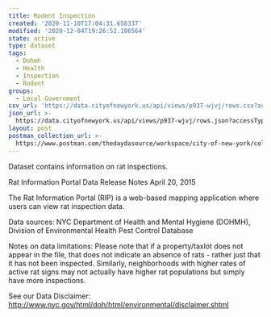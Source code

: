 ```yaml
---
title: Rodent Inspection
created: '2020-11-10T17:04:31.658337'
modified: '2020-12-04T19:26:52.186564'
state: active
type: dataset
tags:
  - Dohmh
  - Health
  - Inspection
  - Rodent
groups:
  - Local Government
csv_url: 'https://data.cityofnewyork.us/api/views/p937-wjvj/rows.csv?accessType=DOWNLOAD'
json_url: >-
  https://data.cityofnewyork.us/api/views/p937-wjvj/rows.json?accessType=DOWNLOAD
layout: post
postman_collection_url: >-
  https://www.postman.com/thedaydasource/workspace/city-of-new-york/collection/15909983-798a67af-03c5-4b80-a71c-0e12c2e66490
---
```

Dataset contains information on rat inspections.

Rat Information Portal Data Release Notes        April 20, 2015

The Rat Information Portal (RIP) is a web-based mapping application where users can view rat inspection data. 

Data sources: NYC Department of Health and Mental Hygiene (DOHMH), Division of Environmental Health Pest Control Database

Notes on data limitations: Please note that if a property/taxlot does not appear in the file, that does not indicate an absence of rats - rather just that it has not been inspected. Similarly, neighborhoods with higher rates of active rat signs may not actually have higher rat populations but simply have more inspections. 

See our Data Disclaimer:
http://www.nyc.gov/html/doh/html/environmental/disclaimer.shtml
